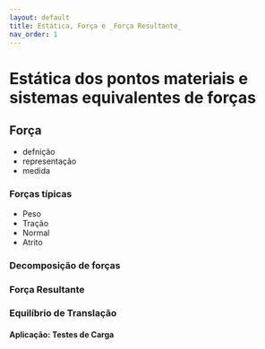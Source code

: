 ```yaml
---
layout: default
title: Estática, Força e _Força Resultante_
nav_order: 1
---
```


# Estática dos pontos materiais e sistemas equivalentes de forças

 ## Força
 
 - defnição
 - representação
 - medida
 
 ### Forças típicas
 
 - Peso
 - Tração
 - Normal
 - Atrito
 
 ### Decomposição de forças
 ### Força Resultante
 ### Equilíbrio de Translação
 #### Aplicação: Testes de Carga
